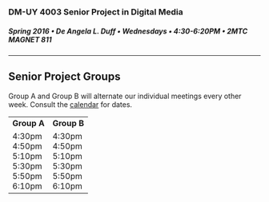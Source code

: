 ### DM-UY 4003 Senior Project in Digital Media
##### Spring 2016 • De Angela L. Duff • Wednesdays • 4:30-6:20PM • 2MTC MAGNET 811 

---

## Senior Project Groups

Group A and Group B will alternate our individual meetings every other week. Consult the <a href="dm4003_senior_project_calendar.md">calendar</a> for dates.


<table>
<tr>
    <td><strong>Group A</strong></td>
    <td><strong>Group B</strong></td>
</tr>
<tr>
    <td>4:30pm <strong></strong><br>
    4:50pm <strong></strong><br>
    5:10pm <strong></strong><br>
    5:30pm <strong></strong><br>
    5:50pm <strong></strong><br>
    6:10pm <strong></strong></td>
    <td>4:30pm <strong></strong><br>
    4:50pm <strong></strong><br>
    5:10pm <strong></strong><br>
    5:30pm <strong></strong><br>
    5:50pm <strong></strong><br>
    6:10pm <strong></strong></td>
</tr>
</table>










